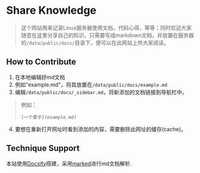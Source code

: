 # Share Knowledge

>这个网站用来记录Linux服务器使用文档，代码心得，等等；同时欢迎大家随意在这里分享自己的知识，只需要写成markdown文档，并放置在服务器的`/data/public/docs/`目录下，便可以在此网站上供大家阅读。

## How to Contribute

1. 在本地编辑好md文档
2. 例如"example.md"，将其放置在`/data/public/docs/example.md`
3. 编辑`/data/public/docs/_sidebar.md`，将新添加的文档链接到导航栏中。
>例如：
>```text
>[一个栗子](example.md)
>```
4. 要想在重新打开网址时看到添加的内容，需要删除此网址的缓存(cache)。

## Technique Support

本站使用[Docsify](https://docsify.js.org/#/zh-cn/)搭建，采用[marked](https://github.com/markedjs/marked)进行md文档解析.
